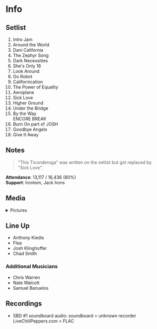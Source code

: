 # Info

## Setlist

1. Intro Jam
2. Around the World
3. Dani California
4. The Zephyr Song
5. Dark Necessities
6. She's Only 18
7. Look Around
8. Go Robot
9. Californication
10. The Power of Equality
11. Aeroplane
12. Sick Love
13. Higher Ground
14. Under the Bridge
15. By the Way
<br> ENCORE BREAK
16. Burn On part of JOSH
17. Goodbye Angels
18. Give It Away

## Notes

> "This Ticonderoga" was written on the setlist but got replaced by "Sick Love".

**Attendance**: 13,117 / 16,436 (80%)
<br>
**Support**: Irontom, Jack Irons

## Media 

<details>
  <summary>Pictures</summary>
  <!--<img alt="Setlist" title="Setlist" src="_.jpg" height="200" />
  <img alt="Clipping" title="Clipping" src="_.jpg" height="200" />
  <img alt="Flyer" title="Flyer" src="_.jpg" height="200" />-->
</details>

## Line Up

* Anthony Kiedis
* Flea
* Josh Klinghoffer
* Chad Smith

### Additional Musicians

* Chris Warren  
* Nate Walcott  
* Samuel Banuelos

## Recordings

* SBD #1 soundboard audio: soundboard > unknown recorder LiveChiliPeppers.com > FLAC
